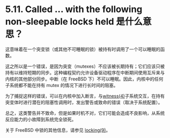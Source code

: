 # 5.11. Called ... with the following non-sleepable locks held 是什么意思？

这意味着在一个突变锁（或其他不可睡眠的锁）被持有时调用了一个可以睡眠的函数。

这之所以是一个错误，是因为突变（mutexes）不应该被长期持有；它们应该只被持有以维持短期的同步。这种编程契约允许设备驱动程序在中断期间使用互斥来与内核的其他部分同步。中断（在 FreeBSD 下）不可以睡眠。因此，内核中的任何子系统都不能在持有 mutex 的情况下进行长时间的阻塞。

为了捕捉这样的错误，可以在内核中加入断言，与[witness(4)](https://www.freebsd.org/cgi/man.cgi?query=witness&sektion=4&format=html)子系统交互，在持有突变体时进行潜在的阻塞性调用时，发出警告或致命的错误（取决于系统配置）。

总之，这类警告并不致命，但是如果时机不对，它们可能会造成不良影响，从系统反应能力的小故障到系统完全锁死。

关于 FreeBSD 中锁的其他信息，请参见 [locking(9)](https://www.freebsd.org/cgi/man.cgi?query=locking&sektion=9&format=html)。
